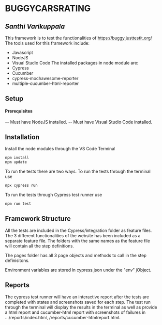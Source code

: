 # BUGGYCARSRATING
## _Santhi Varikuppala_

This framework is to test the functionalities of https://buggy.justtestit.org/
The tools used for this framework include:
- Javascript
- NodeJS
- Visual Studio Code
The installed packages in node module are:
- Cypress
- Cucumber
- cypress-mochawesome-reporter
- multiple-cucumber-html-reporter

## Setup
#### Prerequisites
-- Must have NodeJS installed.
-- Must have Visual Studio Code installed.

## Installation
Install the node modules through the VS Code Terminal
```sh
npm install
npm update
```

To run the tests there are two ways. To run the tests through the terminal use
```sh
npx cypress run
```
To run the tests through Cypress test runner use
```sh
npm run test
```
## Framework Structure



All the tests are included in the Cypress/integration folder as feature files.
The 3 different functionalities of the website has been included as a separate feature file.
The folders with the same names as the feature file will contain all the step definitions.

The pages folder has all 3 page objects and methods to call in the step definisitons.


Environment variables are stored in cypress.json under the "env" jObject.

## Reports
The cypress test runner will have an interactive report after the tests are completed with states and screenshots saved for each step.
The test run through the terminal will display the results in the terminal as well as provide a html report and cucumber-html report with screenshots of failures in .../reports/index.html, /reports/cucumber-htmlreport.html. 



